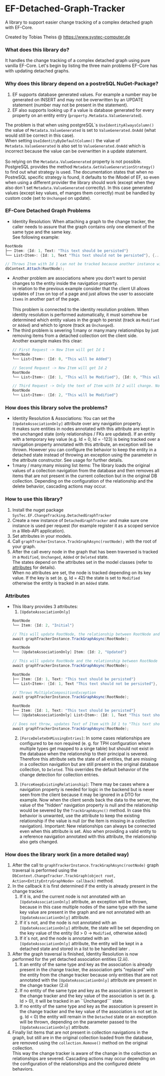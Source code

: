 # EF-Detached-Graph-Tracker
A library to support easier change tracking of a complex detached graph with EF-Core.

Created by Tobias Theiss @ https://www.systec-computer.de
### What does this library do?
It handles the change tracking of a complex detached graph using pure vanilla EF-Core.
Let's begin by listing the three main problems EF-Core has with updating detached graphs.

### Why does this library depend on a postreSQL NuGet-Package?
1. EF supports database generated values. For example a number may be generated on INSERT and may not be overwritten by an UPDATE statement (number may not be present in the statement).
2. EF also supports looking up if a value is database generated for every property on an entity entry (```property.Metadata.ValueGenerated```).<br/>

The problem is that when using postgreSQL´s ```UseIdentityAlwaysColumn()``` the value of ```Metadata.ValueGenerated``` is set to ```ValueGenerated.OnAdd``` (what would still be correct in this case).<br/>
When setting ```UseIdentityByDefaultColumn()``` the value of ```Metadata.ValueGenerated``` is also set to ```ValueGenerated.OnAdd``` which is incorrect because the value can be overwritten in a update statement.
<br/> <br/>
So relying on the ```Metadata.ValueGenerated``` property is not possible.<br/> PostgreSQL provides the method ```Metadata.GetValueGenerationStrategy()``` to find out what strategy is used.
The documentation states that when no PostreSQL specific strategy is found, it defaults to the IModel of EF, so even when using a different provider the library should work (except when they also don´t set ```Metadata.ValueGenerated``` correctly).
In this case generated values (except key values, ef manges them correctly) must be handled by custom code (set to ```Unchanged``` on update).

### EF-Core Detached Graph Problems
* Identity Resolution: When attaching a graph to the change tracker, the caller needs to assure that the graph contains only one element of the same type and the same key.<br/>
  See following example:
``` c#
RootNode
├── Item: {Id: 1, Text: "This text should be persisted"}
└── List<Item>: {Id: 1, Text "This text should not be persisted"}, {...}

// Throws Item with Id 1 can not be tracked because another instance with the same key is already tracked...
dbContext.Attach(RootNode);
```
* Another problem are associations where you don't want to persist changes to the entity inside the navigation property.
  <br/>
  In relation to the previous example consider that the client UI allows updates of ```Item``` on top of a page and just allows the user to associate ```Items``` in another part of the page.
  <br/>
  <br/>
  This problem is connected to the identity resolution problem. When identity resolution is performed automatically,
  it must somehow be determined which entity values in the graph to persist (track as ```Modified``` or ```Added```) and which to ignore (track as ```Ùnchanged```).
* The third problem is severing 1:many or many:many relationships by just removing items from a detached collection ont the client side.<br/>
  Another example makes this clear:
  ``` c#
  // First Request -> New Item will get Id 1
  RootNode
  └── List<Item>: {Id: 0, "This will be Added"}

  // Second Request -> New Item will get Id 2
  RootNode
  └── List<Item>: {Id: 1, "This will be Modified"}, {Id: 0, "This will be Added"}

  // Third Request -> Only the text of Item with Id 2 will change. Nothing else. No relationship gets severed.
  RootNode
  └── List<Item>: {Id: 2, "This will be Modified"}
  ```
### How does this library solve the problems?
* Identity Resolution & Associations: You can set the ```[UpdateAssociationOnly]``` attribute over any navigation property. <br/>
  It makes sure entities in nodes annotated with this attribute are kept in the unchanged state (only relationships / FKs are updated).
  If an entity with a temporary key value (e.g. Id = 0, Id = -123) is being tracked over a navigation property annotated with this attribute, an exception will be thrown.
  However you can configure the behavior to keep the entity in a detached state instead of throwing an exception using the parameter in the attribute constructor. See usage for further details.
* 1:many / many:many missing list items: The library loads the original values of a collection navigation from the database and then removes all items that are not present in the current collection but in the original DB collection.
  Depending on the configuration of the relationship and the delete behavior, cascading actions may occur.

### How to use this library?
1. Install the nuget package ```SysTec.EF.ChangeTracking.DetachedGraphTracker```
2. Create a new instance of ```DetachedGraphTracker``` and make sure one instance is used per request (for example register it as a scoped service in a Web-API application).
3. Set attributes in your models.
4. Call ```graphTrackerInstance.TrackGraphAsync(rootNode);``` with the root of your graph.
5. After the call every node in the graph that has been traversed is tracked in a ```Modified```, ```Unchanged```, ```Added``` or ```Deleted``` state. <br/>
   The states depend on the attributes set in the model classes (refer to [attributes](#Attributes) for details). <br/>
   When no attributes are set, the node is tracked depending on its key value. If the key is set (e. g. Id = 42) the state is set to ```Modified``` otherwise the entity is tracked in an ```Added``` state.

### Attributes
* This libary provides 3 attributes:
  1. ```[UpdateAssociationOnly]```
   ``` c#
   RootNode
   └── Item: {Id: 2, "Initial"}

   // This will update RootNode, the relationship between RootNode and Item and the text of Item with Id 2.
   await graphTrackerInstance.TrackGraphAsync(RootNode);

   RootNode
   └── [UpdateAssociationOnly] Item: {Id: 2, "Updated"}

   // This will update RootNode and the relationship between RootNode and Item. The text is not being updated.
   await graphTrackerInstance.TrackGraphAsync(RootNode);
   ```
   ``` c#
   RootNode
   ├── Item: {Id: 1, Text: "This text should be persisted"}
   └── List<Item>: {Id: 1, Text "This text should not be persisted"}, {...}
  
   // Throws MultipleCompositionException
   await graphTrackerInstance.TrackGraphAsync(RootNode);

   RootNode
   ├── Item: {Id: 1, Text: "This text should be persisted"}
   └── [UpdateAssociationOnly] List<Item>: {Id: 1, Text "This text should not be persisted"}, {...}
  
   // Does not throw, updates Text of Item with Id 1 to "This text should be persisted" and updates both relationships between Item and RootNode.
   await graphTrackerInstance.TrackGraphAsync(RootNode);
   ```
  2. ```[ForceDeleteOnMissingEntries]```: In some cases relationships are configured to be non required (e. g. for TPH configuration where multiple types get mapped to a singe table) but should not exist in the database when the relationship to their principal is severed. <br/>
     Therefore this attribute sets the state of all entities, that are missing in a collection navigation but are still present in the original database collection, to ```Deleted```. This overrides the default behavior of the change detection for collection entries.
  
  4. ```[ForceKeepExistingRelationship]```: There may be cases where a navigation property is needed for logic in the backend but is never seen from the client because it may be ignored in a DTO for example.
     Now when the client sends back the data to the server, the value of the "hidden" navigation property is null and the relationship would be severed by the ```TrackGraphAsync()``` method.
     In case this behavior is unwanted, use the attribute to keep the existing relationship if the value is null (or the item is missing in a collection navigation).
     Important: New relationships can always be connected even when this attribute is set. Also when providing a valid entity to a reference navigation annotated with this attribute, the relationship also gets changed.

### How does the library work (in a more detailed way)
1. After the call to ```graphTrackerInstance.TrackGraphAsync(rootNode)``` graph traversal is performed using the ```DbContext.ChangeTracker.TrackGraph(object root,  Action<EntityEntryGraphNode> callback)``` method.
2. In the callback it is first determined if the entity is already present in the change tracker.
   1. If it is, and the current node is not annotated with an ```[UpdateAssociationOnly]``` attribute, an exception will be thrown, because in this case multiple nodes of the same type with the same key value are present in the graph and are not annotated with an ```[UpdateAssociationOnly]``` attribute.<br/>
   2. If it´s not, and the node is not annotated with an ```[UpdateAssociationOnly]``` attribute, the state will be set depending on the key value of the entity (Id > 0 -> ```Modified```, otherwise ```Added```) <br/>
   3. If it´s not, and the node is annotated with an ```[UpdateAssociationOnly]``` attribute, the entity will be kept in a detached state and stored in a list to be handled later .
3. After the graph traversal is finished, Identity Resolution is now performed for the yet detached association entities (2.iii).
   1. It an entity of the same type and key as the association is already present in the change tracker, the association gets "replaced" with the entity from the change tracker because only entities that are not annotated with the ```[UpdateAssociationOnly]``` attribute are present in the change tracker (2.ii)
   2. If no entity of the same type and key as the association is present in the change tracker and the key value of the association is set (e. g. Id > 0), it will be tracked in an ``Ùnchanged``` state.
   3. If no entity of the same type and key as the association is present in the change tracker and the key value of the association is not set (e. g. Id < 0) the entity will remain in the ```Detached``` state or an exception will be thrown, depending on the parameter passed to the ```[UpdateAssociationOnly]``` attribute.
4. Finally list items that are not present in collection navigations in the graph, but still are in the original collection loaded from the database, are removed using the ```collection.Remove()``` method on the original collection. <br/>
   This way the change tracker is aware of the change in the collection an relationships are severed. Cascading actions may occur depending on the configuration of the relationships and the configured delete behaviors.
